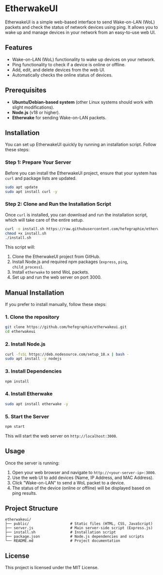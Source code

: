 # EtherwakeUI

EtherwakeUI is a simple web-based interface to send Wake-on-LAN (WoL) packets and check the status of network devices using ping. It allows you to wake up and manage devices in your network from an easy-to-use web UI.

## Features

- Wake-on-LAN (WoL) functionality to wake up devices on your network.
- Ping functionality to check if a device is online or offline.
- Add, edit, and delete devices from the web UI.
- Automatically checks the online status of devices.

## Prerequisites

- **Ubuntu/Debian-based system** (other Linux systems should work with slight modifications).
- **Node.js** (v18 or higher).
- **Etherwake** for sending Wake-on-LAN packets.

## Installation

You can set up EtherwakeUI quickly by running an installation script. Follow these steps:

### Step 1: Prepare Your Server

Before you can install the EtherwakeUI project, ensure that your system has `curl` and package lists are updated.

```bash
sudo apt update
sudo apt install curl -y
```

### Step 2: Clone and Run the Installation Script

Once `curl` is installed, you can download and run the installation script, which will take care of the entire setup.

```bash
curl -o install.sh https://raw.githubusercontent.com/hefegraphie/etherwakeui/main/install.sh
chmod +x install.sh
./install.sh
```

This script will:

1. Clone the EtherwakeUI project from GitHub.
2. Install Node.js and required npm packages (`express`, `ping`, `child_process`).
3. Install `etherwake` to send WoL packets.
4. Set up and run the web server on port 3000.

## Manual Installation

If you prefer to install manually, follow these steps:

### 1. Clone the repository

```bash
git clone https://github.com/hefegraphie/etherwakeui.git
cd etherwakeui
```

### 2. Install Node.js

```bash
curl -fsSL https://deb.nodesource.com/setup_18.x | bash -
sudo apt install -y nodejs
```

### 3. Install Dependencies

```bash
npm install
```

### 4. Install Etherwake

```bash
sudo apt install etherwake -y
```

### 5. Start the Server

```bash
npm start
```

This will start the web server on `http://localhost:3000`.

## Usage

Once the server is running:

1. Open your web browser and navigate to `http://<your-server-ip>:3000`.
2. Use the web UI to add devices (Name, IP Address, and MAC Address).
3. Click "Wake-on-LAN" to send a WoL packet to a device.
4. The status of the device (online or offline) will be displayed based on ping results.

## Project Structure

```
etherwakeui/
├── public/                   # Static files (HTML, CSS, JavaScript)
├── server.js                 # Main server-side script (Express.js)
├── install.sh                # Installation script
├── package.json              # Node.js dependencies and scripts
└── README.md                 # Project documentation

```

## License

This project is licensed under the MIT License.
